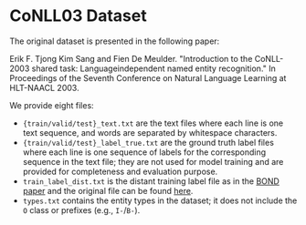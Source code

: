 # CoNLL03 Dataset

The original dataset is presented in the following paper:

Erik F. Tjong Kim Sang and Fien De Meulder. "Introduction to the CoNLL-2003 shared task: Languageindependent named entity recognition." In Proceedings of the Seventh Conference on Natural Language Learning at HLT-NAACL 2003.

We provide eight files: 
* `{train/valid/test}_text.txt` are the text files where each line is one text sequence, and words are separated by whitespace characters. 
* `{train/valid/test}_label_true.txt` are the ground truth label files where each line is one sequence of labels for the corresponding sequence in the text file; they are not used for model training and are provided for completeness and evaluation purpose.
* `train_label_dist.txt` is the distant training label file as in the [BOND paper](https://arxiv.org/abs/2006.15509) and the original file can be found [here](https://github.com/cliang1453/BOND/tree/master/dataset).
* `types.txt` contains the entity types in the dataset; it does not include the `O` class or prefixes (e.g., `I-`/`B-`).
